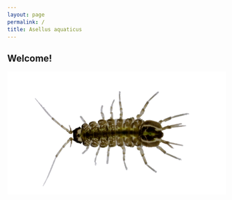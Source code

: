 ```yaml
---
layout: page
permalink: /
title: Asellus aquaticus
---
```


## Welcome!

<div class="res-center">
<img class="res-img" src="/assets/images/asellus_no_bg.png">
</div>